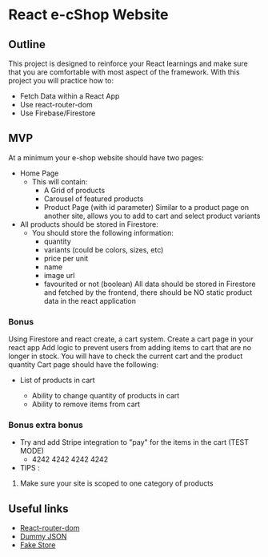 # React e-cShop Website

## Outline

This project is designed to reinforce your React learnings and make sure that you are comfortable with most aspect of the framework.
With this project you will practice how to:

- Fetch Data within a React App
- Use react-router-dom
- Use Firebase/Firestore

## MVP

At a minimum your e-shop website should have two pages:

- Home Page
  - This will contain:
    - A Grid of products
    - Carousel of featured products
    - Product Page (with id parameter) Similar to a product page on another site, allows you to add to cart and select product variants
- All products should be stored in Firestore:
  - You should store the following information:
    - quantity
    - variants (could be colors, sizes, etc)
    - price per unit
    - name
    - image url
    - favourited or not (boolean)
      All data should be stored in Firestore and fetched by the frontend, there should be NO static product data in the react application

### Bonus

Using Firestore and react create, a cart system. Create a cart page in your react app Add logic to prevent users from adding items to cart that are no longer in stock. You will have to check the current cart and the product quantity Cart page should have the following:

- List of products in cart

  - Ability to change quantity of products in cart
  - Ability to remove items from cart

### Bonus extra bonus

- Try and add Stripe integration to "pay" for the items in the cart (TEST MODE)
  - 4242 4242 4242 4242
- TIPS :

1. Make sure your site is scoped to one category of products

## Useful links

- [React-router-dom](https://reactrouter.com/docs/en/v6/getting-started/overview)
- [Dummy JSON](https://dummyjson.com/)
- [Fake Store](https://fakestoreapi.com/)
